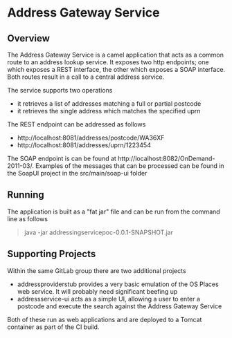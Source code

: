 # Address Gateway Service #
## Overview ##
The Address Gateway Service is a camel application that acts as a common route to an address lookup service. It exposes two http endpoints; one which exposes a REST interface, the other which exposes a SOAP interface. Both routes result in a call to a central address service.

The service supports two operations
- it retrieves a list of addresses matching a full or partial postcode
- it retrieves the single address which matches the specified uprn

The REST endpoint can be addressed as follows
- http://localhost:8081/addresses/postcode/WA36XF
- http://localhost:8081/addresses/uprn/1223454

The SOAP endpoint is can be found at http://localhost:8082/OnDemand-2011-03/. Examples of the messages that can be processed can be found in the SoapUI project in the src/main/soap-ui folder

## Running ##
The application is built as a "fat jar" file and can be run from the command line as follows
>java -jar addressingservicepoc-0.0.1-SNAPSHOT.jar

## Supporting Projects ##
Within the same GitLab group there are two additional projects
- addressproviderstub provides a very basic emulation of the OS Places web service. It will probably need significant beefing up
- addressservice-ui acts as a simple UI, allowing a user to enter a postcode and execute the search against the Address Gateway Service

Both of these run as web applications and are deployed to a Tomcat container as part of the CI build.
